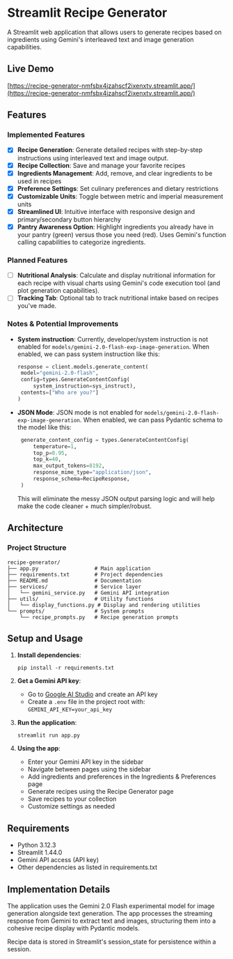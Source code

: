 # Streamlit Recipe Generator

A Streamlit web application that allows users to generate recipes based on ingredients using Gemini's interleaved text and image generation capabilities.

## Live Demo

[https://recipe-generator-nmfsbx4jzahscf2ixenxtv.streamlit.app/](https://recipe-generator-nmfsbx4jzahscf2ixenxtv.streamlit.app/)

## Features

### Implemented Features


- [x] **Recipe Generation**: Generate detailed recipes with step-by-step instructions using interleaved text and image output.
- [x] **Recipe Collection**: Save and manage your favorite recipes
- [x] **Ingredients Management**: Add, remove, and clear ingredients to be used in recipes
- [x] **Preference Settings**: Set culinary preferences and dietary restrictions
- [x] **Customizable Units**: Toggle between metric and imperial measurement units
- [x] **Streamlined UI**: Intuitive interface with responsive design and primary/secondary button hierarchy
- [x] **Pantry Awareness Option**: Highlight ingredients you already have in your pantry (green) versus those you need (red). Uses Gemini's function calling capabilities to categorize ingredients.

### Planned Features

- [ ] **Nutritional Analysis**: Calculate and display nutritional information for each recipe with visual charts using Gemini's code execution tool (and plot generation capabilities).
- [ ] **Tracking Tab**: Optional tab to track nutritional intake based on recipes you've made.

### Notes & Potential Improvements

- **System instruction**: Currently, developer/system instruction is not enabled for `models/gemini-2.0-flash-exp-image-generation`. When enabled, we can pass system instruction like this:

   ```python
   response = client.models.generate_content(
    model="gemini-2.0-flash",
    config=types.GenerateContentConfig(
        system_instruction=sys_instruct),
    contents=["Who are you?"]
   )
   ```

- **JSON Mode**: JSON mode is not enabled for `models/gemini-2.0-flash-exp-image-generation`. When enabled, we can pass Pydantic schema to the model like this:

   ```python
    generate_content_config = types.GenerateContentConfig(
        temperature=1,
        top_p=0.95,
        top_k=40,
        max_output_tokens=8192,
        response_mime_type="application/json",
        response_schema=RecipeResponse,
    )
   ```

   This will eliminate the messy JSON output parsing logic and will help make the code cleaner + much simpler/robust.


## Architecture

### Project Structure

```
recipe-generator/
├── app.py                  # Main application
├── requirements.txt        # Project dependencies
├── README.md               # Documentation
├── services/               # Service layer
│   └── gemini_service.py   # Gemini API integration
├── utils/                  # Utility functions
│   └── display_functions.py # Display and rendering utilities
└── prompts/                # System prompts
    └── recipe_prompts.py   # Recipe generation prompts
```


## Setup and Usage

1. **Install dependencies**:
   ```
   pip install -r requirements.txt
   ```

2. **Get a Gemini API key**:
   - Go to [Google AI Studio](https://ai.google.dev/) and create an API key
   - Create a `.env` file in the project root with: `GEMINI_API_KEY=your_api_key`

3. **Run the application**:
   ```
   streamlit run app.py
   ```

4. **Using the app**:
   - Enter your Gemini API key in the sidebar
   - Navigate between pages using the sidebar
   - Add ingredients and preferences in the Ingredients & Preferences page
   - Generate recipes using the Recipe Generator page
   - Save recipes to your collection
   - Customize settings as needed

## Requirements

- Python 3.12.3
- Streamlit 1.44.0
- Gemini API access (API key)
- Other dependencies as listed in requirements.txt

## Implementation Details

The application uses the Gemini 2.0 Flash experimental model for image generation alongside text generation. The app processes the streaming response from Gemini to extract text and images, structuring them into a cohesive recipe display with Pydantic models.

Recipe data is stored in Streamlit's session_state for persistence within a session. 
